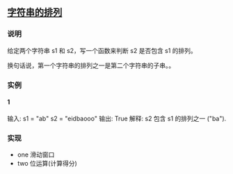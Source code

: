 ## [字符串的排列](https://leetcode-cn.com/problems/permutation-in-string/)
### 说明

给定两个字符串 s1 和 s2，写一个函数来判断 s2 是否包含 s1 的排列。

换句话说，第一个字符串的排列之一是第二个字符串的子串。。

### 实例
#### 1

输入: s1 = "ab" s2 = "eidbaooo"
输出: True
解释: s2 包含 s1 的排列之一 ("ba").

### 实现
* one 滑动窗口
* two 位运算(计算得分)